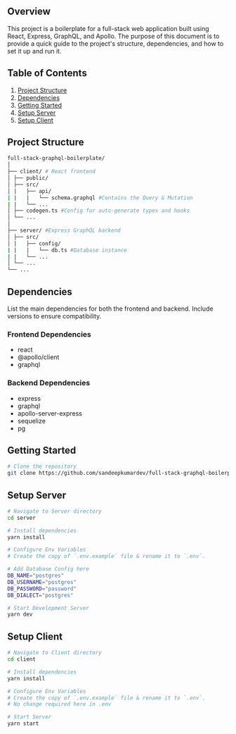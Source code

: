 ## Overview

This project is a boilerplate for a full-stack web application built using React, Express, GraphQL, and Apollo. The purpose of this document is to provide a quick guide to the project's structure, dependencies, and how to set it up and run it.

## Table of Contents

1. [Project Structure](#project-structure)
2. [Dependencies](#dependencies)
3. [Getting Started](#getting-started)
4. [Setup Server](#setup-server)
5. [Setup Client](#setup-client)

## Project Structure

```bash
full-stack-graphql-boilerplate/
│
├── client/ # React frontend
│ ├── public/
│ ├── src/
│ |   ├── api/
| |   |   └── schema.graphql #Contains the Query & Mutation
| |   └── ...
│ ├── codegen.ts #Config for auto-generate types and hooks
│ └── ...
│
├── server/ #Express GraphQL backend
│ ├── src/
│ |   ├── config/
| |   |   └── db.ts #Database instance
| |   └── ...
│ └── ...
└── ...
```

## Dependencies

List the main dependencies for both the frontend and backend. Include versions to ensure compatibility.

### Frontend Dependencies

- react
- @apollo/client
- graphql

### Backend Dependencies

- express
- graphql
- apollo-server-express
- sequelize
- pg

## Getting Started

```bash
# Clone the repository
git clone https://github.com/sandeepkumardev/full-stack-graphql-boilerplate.git
```

## Setup Server

```bash
# Navigate to Server directory
cd server

# Install dependencies
yarn install

# Configure Env Variables
# Create the copy of `.env.example` file & rename it to `.env`.

# Add Database Config here
DB_NAME="postgres"
DB_USERNAME="postgres"
DB_PASSWORD="password"
DB_DIALECT="postgres"

# Start Development Server
yarn dev
```

## Setup Client

```bash
# Navigate to Client directory
cd client

# Install dependencies
yarn install

# Configure Env Variables
# Create the copy of `.env.example` file & rename it to `.env`.
# No change required here in .env

# Start Server
yarn start
```
